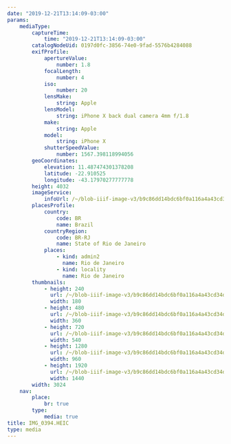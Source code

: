 ```yaml
---
date: "2019-12-21T13:14:09-03:00"
params:
    mediaType:
        captureTime:
            time: "2019-12-21T13:14:09-03:00"
        catalogNodeUid: 0197d0fc-3856-74e0-9fad-5576b4284088
        exifProfile:
            apertureValue:
                number: 1.8
            focalLength:
                number: 4
            iso:
                number: 20
            lensMake:
                string: Apple
            lensModel:
                string: iPhone X back dual camera 4mm f/1.8
            make:
                string: Apple
            model:
                string: iPhone X
            shutterSpeedValue:
                number: 1567.398118994056
        geoCoordinates:
            elevation: 11.487474301378208
            latitude: -22.910525
            longitude: -43.17970277777778
        height: 4032
        imageService:
            infoUrl: /~/blob-iiif-image-v3/b9c86dd14bdc6bf0a116a4a43cd34d897c4ce2ee1f73b8fe624c026c630674c6/info.json
        placesProfile:
            country:
                code: BR
                name: Brazil
            countryRegion:
                code: BR-RJ
                name: State of Rio de Janeiro
            places:
                - kind: admin2
                  name: Rio de Janeiro
                - kind: locality
                  name: Rio de Janeiro
        thumbnails:
            - height: 240
              url: /~/blob-iiif-image-v3/b9c86dd14bdc6bf0a116a4a43cd34d897c4ce2ee1f73b8fe624c026c630674c6/full/180%2C240/0/default.jpg
              width: 180
            - height: 480
              url: /~/blob-iiif-image-v3/b9c86dd14bdc6bf0a116a4a43cd34d897c4ce2ee1f73b8fe624c026c630674c6/full/360%2C480/0/default.jpg
              width: 360
            - height: 720
              url: /~/blob-iiif-image-v3/b9c86dd14bdc6bf0a116a4a43cd34d897c4ce2ee1f73b8fe624c026c630674c6/full/540%2C720/0/default.jpg
              width: 540
            - height: 1280
              url: /~/blob-iiif-image-v3/b9c86dd14bdc6bf0a116a4a43cd34d897c4ce2ee1f73b8fe624c026c630674c6/full/960%2C1280/0/default.jpg
              width: 960
            - height: 1920
              url: /~/blob-iiif-image-v3/b9c86dd14bdc6bf0a116a4a43cd34d897c4ce2ee1f73b8fe624c026c630674c6/full/1440%2C1920/0/default.jpg
              width: 1440
        width: 3024
    nav:
        place:
            br: true
        type:
            media: true
title: IMG_0394.HEIC
type: media
---
```

